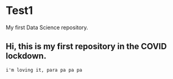 # Test1
My first Data Science repository.
## Hi, this is my first repository in the COVID lockdown.
```
i'm loving it, para pa pa pa
```
